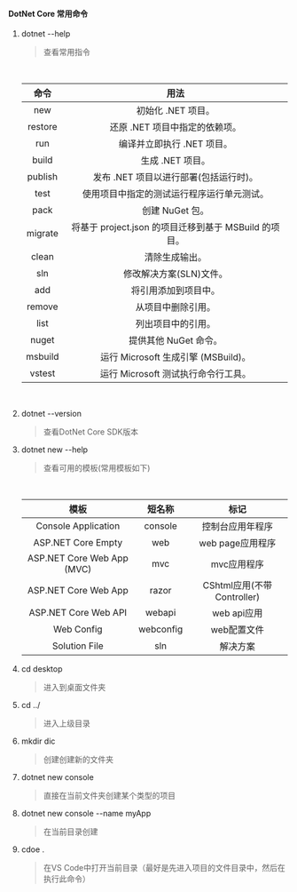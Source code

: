#### DotNet Core 常用命令

1. dotnet --help

   > 查看常用指令

   ​

   |   命令    |                   用法                   |
   | :-----: | :------------------------------------: |
   |   new   |              初始化 .NET 项目。              |
   | restore |           还原 .NET 项目中指定的依赖项。           |
   |   run   |            编译并立即执行 .NET 项目。            |
   |  build  |              生成 .NET 项目。               |
   | publish |        发布 .NET 项目以进行部署(包括运行时)。         |
   |  test   |         使用项目中指定的测试运行程序运行单元测试。          |
   |  pack   |              创建 NuGet 包。               |
   | migrate | 将基于 project.json 的项目迁移到基于 MSBuild 的项目。 |
   |  clean  |                清除生成输出。                 |
   |   sln   |             修改解决方案(SLN)文件。             |
   |   add   |               将引用添加到项目中。               |
   | remove  |               从项目中删除引用。                |
   |  list   |               列出项目中的引用。                |
   |  nuget  |             提供其他 NuGet 命令。             |
   | msbuild |      运行 Microsoft 生成引擎 (MSBuild)。      |
   | vstest  |        运行 Microsoft 测试执行命令行工具。         |
   ​

2. dotnet --version

   > 查看DotNet Core SDK版本

3. dotnet new --help

   > 查看可用的模板(常用模板如下)

   ​

   |             模板             |    短名称    |           标记           |
   | :------------------------: | :-------: | :--------------------: |
   |    Console Application     |  console  |        控制台应用年程序        |
   |     ASP.NET Core Empty     |    web    |      web page应用程序      |
   | ASP.NET Core Web App (MVC) |    mvc    |        mvc应用程序         |
   |    ASP.NET Core Web App    |   razor   | CShtml应用(不带Controller) |
   |    ASP.NET Core Web API    |  webapi   |       web api应用        |
   |         Web Config         | webconfig |        web配置文件         |
   |       Solution File        |    sln    |          解决方案          |


4. cd desktop

   > 进入到桌面文件夹

5. cd ../

   > 进入上级目录

6. mkdir dic

   > 创建创建新的文件夹

7. dotnet new console 

   > 直接在当前文件夹创建某个类型的项目

8. dotnet new console --name myApp

   > 在当前目录创建

9. cdoe .

   > 在VS Code中打开当前目录（最好是先进入项目的文件目录中，然后在执行此命令）

